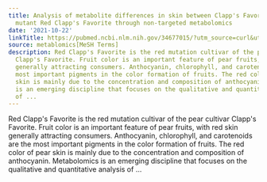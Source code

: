 ```yaml
---
title: Analysis of metabolite differences in skin between Clapp's Favorite and its
  mutant Red Clapp's Favorite through non-targeted metabolomics
date: '2021-10-22'
linkTitle: https://pubmed.ncbi.nlm.nih.gov/34677015/?utm_source=curl&utm_medium=rss&utm_campaign=pubmed-2&utm_content=1Zkrxt7ktlCbHBXEV3v65xxSnkSWNsJ1A6Fq3gBniKhGfIUslK&fc=20210907212339&ff=20211026204348&v=2.15.0
source: metablomics[MeSH Terms]
description: Red Clapp's Favorite is the red mutation cultivar of the pear cultivar
  Clapp's Favorite. Fruit color is an important feature of pear fruits, with red skin
  generally attracting consumers. Anthocyanin, chlorophyll, and carotenoids are the
  most important pigments in the color formation of fruits. The red color of pear
  skin is mainly due to the concentration and composition of anthocyanin. Metabolomics
  is an emerging discipline that focuses on the qualitative and quantitative analysis
  of ...
---
```

Red Clapp's Favorite is the red mutation cultivar of the pear cultivar Clapp's Favorite. Fruit color is an important feature of pear fruits, with red skin generally attracting consumers. Anthocyanin, chlorophyll, and carotenoids are the most important pigments in the color formation of fruits. The red color of pear skin is mainly due to the concentration and composition of anthocyanin. Metabolomics is an emerging discipline that focuses on the qualitative and quantitative analysis of ...